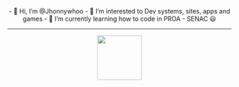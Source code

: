 
<div id="header" align="center">
- 👋 Hi, I’m @Jhonnywhoo
- 👀 I’m interested to Dev systems, sites, apps and games
- 🌱 I’m currently learning how to code in PROA - SENAC 😃
  <hr>
  <img src="https://c.tenor.com/CGIHMXu6m_4AAAAM/funny.gif" width="100"/>
</div>
